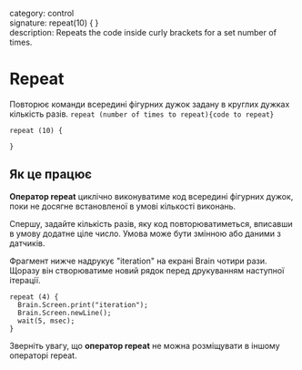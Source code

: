 category: control  
signature: repeat(10) { }  
description: Repeats the code inside curly brackets for a set number of times.

# Repeat

Повторює команди всередині фігурних дужок задану в круглих дужках кількість разів.
`repeat (number of times to repeat){code to repeat}`

```
repeat (10) {

}
```

## Як це працює

**Оператор repeat** циклічно виконуватиме код всередині фігурних дужок, поки не досягне встановленої в умові кількості виконань.

Спершу, задайте кількість разів, яку код повторюватиметься, вписавши в умову додатне ціле число. Умова може бути змінною або даними з датчиків.

Фрагмент нижче надрукує "iteration" на екрані Brain чотири рази. Щоразу він створюватиме новий рядок перед друкуванням наступної ітерації.

```
repeat (4) {
  Brain.Screen.print("iteration");
  Brain.Screen.newLine();
  wait(5, msec);
}
```

Зверніть увагу, що **оператор repeat** не можна розміщувати в іншому операторі repeat.

<advanced>
</advanced>